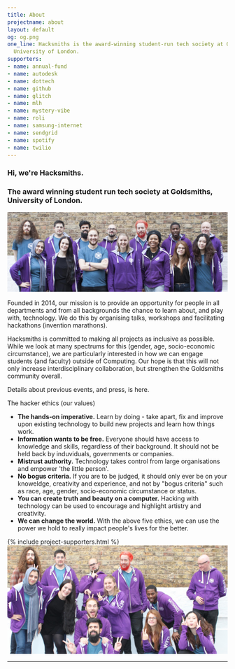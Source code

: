 ```yaml
---
title: About
projectname: about
layout: default
og: og.png
one_line: Hacksmiths is the award-winning student-run tech society at Goldsmiths,
  University of London.
supporters:
- name: annual-fund
- name: autodesk
- name: dottech
- name: github
- name: glitch
- name: mlh
- name: mystery-vibe
- name: roli
- name: samsung-internet
- name: sendgrid
- name: spotify
- name: twilio
---
```


<section class="about">
  <div class="container">
    <div class="row">
      <div class="col-sm-10 col-md-8 col-sm-offset-1 col-md-offset-2 expand">
        <article>
          <div class="article__title text-center">
            <h1 class="h2">Hi, we're Hacksmiths.</h1>
            <h3>The award winning student run tech society at Goldsmiths, University of London.</h3>
          </div>
          <div class="article__body"> <img alt="Team Photo" src="/assets/img/team-full.jpg">
            <p>Founded in 2014, our mission is to provide an opportunity for people in all departments and from all backgrounds the chance to learn about, and play with, technology. We do this by organising talks, workshops and facilitating hackathons (invention marathons).</p>
            <p>Hacksmiths is committed to making all projects as inclusive as possible. While we look at many spectrums for this (gender, age, socio-economic circumstance), we are particularly interested in how we can engage students (and faculty) outside of Computing. Our hope is that this will not only increase interdisciplinary collaboration, but strengthen the Goldsmiths community overall.</p>
            <p>Details about previous events, and press, is <a herf="https://impact.goldsmiths.tech">here</a>.</p>
            <div class="ethics">
              <p>The hacker ethics (our values)</p>
              <ul class="bullets">
                <li><b>The hands-on imperative.</b> Learn by doing - take apart, fix and improve upon existing technology to build new projects and learn how things work.</li>
                <li><b>Information wants to be free.</b> Everyone should have access to knowledge and skills, regardless of their background. It should not be held back by induviduals, governments or companies.</li>
                <li><b>Mistrust authority.</b> Technology takes control from large organisations and empower 'the little person'.</li>
                <li><b>No bogus criteria.</b> If you are to be judged, it should only ever be on your knoweldge, creativity and experience, and not by "bogus criteria" such as race, age, gender, socio-economic circumstance or status.</li>
                <li><b>You can create truth and beauty on a computer.</b> Hacking with technology can be used to encourage and highlight artistry and creativity.</li>
                <li><b>We can change the world.</b> With the above five ethics, we can use the power we hold to really impact people's lives for the better.</li>
              </ul>
            </div>
          </div>
        </article>
        {% include project-supporters.html %}
        <div class="team-photo-fun">
          <img alt="Team Photo" src="/assets/img/team-fun.jpg">
        </div>
      </div>
    </div>
  </div>
</section>

<hr>
